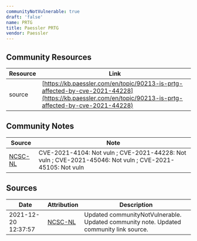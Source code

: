 ```yaml
---
communityNotVulnerable: true
draft: 'false'
name: PRTG
title: Paessler PRTG
vendor: Paessler
---
```



## Community Resources
| Resource | Link |
| --- | --- |
| source | [https://kb.paessler.com/en/topic/90213-is-prtg-affected-by-cve-2021-44228](https://kb.paessler.com/en/topic/90213-is-prtg-affected-by-cve-2021-44228) |

## Community Notes
| Source | Note |
| --- | --- |
| [NCSC-NL](https://github.com/NCSC-NL/log4shell/blob/main/software/README.md) | CVE-2021-4104: Not vuln ; CVE-2021-44228: Not vuln ; CVE-2021-45046: Not vuln ; CVE-2021-45105: Not vuln </ul> |

## Sources
| Date | Attribution | Description |
| --- | --- | --- |
| 2021-12-20 12:37:57 | [NCSC-NL](https://github.com/NCSC-NL/log4shell/blob/main/software/README.md) | Updated communityNotVulnerable. Updated community note. Updated community link source.  |
